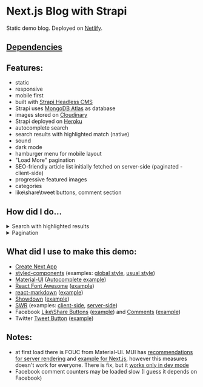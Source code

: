 # Next.js Blog with Strapi

Static demo blog. Deployed on [Netlify](https://www.netlify.com/).

## [Dependencies](https://github.com/AlexTechNoir/Next.js-Strapi-Blog/blob/master/package.json#L10)

## Features:

- static
- responsive
- mobile first
- built with [Strapi Headless CMS](https://github.com/strapi/strapi)
- Strapi uses [MongoDB Atlas](https://www.mongodb.com/cloud/atlas) as database
- images stored on [Cloudinary](https://cloudinary.com/)
- Strapi deployed on [Heroku](https://www.heroku.com/home)
- autocomplete search
- search results with highlighted match (native)
- sound
- dark mode
- hamburger menu for mobile layout
- "Load More" pagination
- SEO-friendly article list initially fetched on server-side (paginated - client-side)
- progressive featured images
- categories
- like\share\tweet buttons, comment section

## How did I do...

<details>
  <summary>Search with highlighted results</summary>
  <br>
  <ol>
    <li>When user enters value, we <a href="https://github.com/AlexTechNoir/Next.js-Strapi-Blog/blob/master/components/header/SearchBar.js#L101">grab it's changes</a>.</li>
    <li>Search happens <a href="https://github.com/AlexTechNoir/Next.js-Strapi-Blog/blob/master/components/header/SearchBar.js#L71">onSubmit</a>.</li>
    <li>It's importnant not to use Next.js's <a href="https://nextjs.org/docs/routing/dynamic-routes">dynamic routs</a> here, because blog would not be static if we'd have pages, depending on user's request (but if you're OK with hybrid/dynamic blog, than it's alright to use them (btw, maybe <a href="https://nextjs.org/docs/routing/dynamic-routes#optional-catch-all-routes">optional catch all routes</a> will somehow work with static site too, but I haven't tested it)). Instead we go to search page with query passed through "?" sign, <a href="https://github.com/AlexTechNoir/Next.js-Strapi-Blog/blob/master/components/header/SearchBar.js#L66">here</a>.</li>
    <li>Search page will <a href="https://github.com/AlexTechNoir/Next.js-Strapi-Blog/blob/master/pages/search.js#L14">fetch</a> Strapi's API and will <a href="https://github.com/AlexTechNoir/Next.js-Strapi-Blog/blob/master/pages/search.js#L23">render</a> the filtered results based on query parameter.</li>
    <li>In search result we <a href="https://github.com/AlexTechNoir/Next.js-Strapi-Blog/blob/master/components/search/SearchResult.js#L14">convert markup to html</a> and <a href="https://github.com/AlexTechNoir/Next.js-Strapi-Blog/blob/master/components/search/SearchResult.js#L15">html to text</a>.</li>
    <li>We <a href="https://github.com/AlexTechNoir/Next.js-Strapi-Blog/blob/master/components/search/SearchResult.js#L98">divide text into array based on value match</a> and <a href="https://github.com/AlexTechNoir/Next.js-Strapi-Blog/blob/master/components/search/SearchResult.js#L99">create new text as array with "mark" tag around match</a>.</li>
    <li>Then in useEffect, initially and every time the search value gets changed, we look for "mark" tags in text and cut the text around the first match (or just write "no match" if there is no match). The namings should be self-explanatory <a href="https://github.com/AlexTechNoir/Next.js-Strapi-Blog/blob/master/components/search/SearchResult.js#L19">here</a>.</li>
    <li>It's important to wrap the text inside "p" tag with, for example, "span" tag to avoid React NotFoundError, which occurs when we re-render page (here: search for the second time) after manipulating the DOM (highlighting). Explained <a href="https://stackoverflow.com/a/54342788/10489004">here</a>.</li>
    <li>Last important thing: when we search for the second time and if in search result list we got result that was in the previous list (but with different match this time) then it will reflect previous highlighted match, which is not what we want. To avoid this we must remove old results and load new when we search. We can do this by triggering <a href="https://github.com/AlexTechNoir/Next.js-Strapi-Blog/blob/master/pages/search.js#L35">re-fetch</a> - this will cause "isValidating" parameter to <a href="https://github.com/AlexTechNoir/Next.js-Strapi-Blog/blob/master/pages/search.js#L50">change</a> on every search, removing previous result with skeleton load and load new results with correct highlighted match.</li>
  </ol>
</details>

<details>
  <summary>Pagination</summary>
  <br>
  <ol>
    <li>Featured articles <a href="https://github.com/AlexTechNoir/Next.js-Strapi-Blog/blob/master/pages/index.js#L18">are fetched</a> on server-side as usual for SEO.</li>
    <li>We fetch paginated data on client-side with <a href="https://github.com/AlexTechNoir/Next.js-Strapi-Blog/blob/master/pages/index.js#L26">useSWRInfinite</a>.</li>
    <li>We use "size" and "setSize" parameters to change page index.</li>
    <li>But instead of page index Strapi's API has <a href="https://strapi.io/documentation/v3.x/content-api/parameters.html#start">Start param</a> pointing at index from which data should be fetched and <a href="https://strapi.io/documentation/v3.x/content-api/parameters.html#limit">Limit param</a>.</li>
    <li>In getKey function <a href="https://github.com/AlexTechNoir/Next.js-Strapi-Blog/blob/master/pages/index.js#L12">"pageIndex" parameter</a> is the "size" parameter. It always starts with 0.</li>
    <li>We set <a href="https://github.com/AlexTechNoir/Next.js-Strapi-Blog/blob/master/pages/index.js#L14">limit param to 1 (fetch 1 article), start param - to "pageIndex + 7"</a> (because first 7 artciles are already fetched on server-side.</li>
    <li>On every time user clicks "Load More" button, we <a href="https://github.com/AlexTechNoir/Next.js-Strapi-Blog/blob/master/pages/index.js#L77">increase</a> size param to amount of articles we need to fetch (here we need 4, which depends on desktop layout).</li>
    <li>We also have to <a href="https://github.com/AlexTechNoir/Next.js-Strapi-Blog/blob/master/pages/index.js#L27">set initialSize parameter to 0</a>, because we don't need paginated data initially, only on demand.</li>
  </ol>
</details>

## What did I use to make this demo:

- [Create Next App](https://nextjs.org/docs/getting-started#setup)
- [styled-components](https://github.com/styled-components/styled-components) (examples: [global style](https://github.com/AlexTechNoir/Next.js-Strapi-Blog/blob/master/pages/_app.js#L77), [usual style](https://github.com/AlexTechNoir/Next.js-Strapi-Blog/blob/master/pages/_app.js#L153))
- [Material-UI](https://github.com/mui-org/material-ui) ([Autocomplete example](https://github.com/AlexTechNoir/Next.js-Strapi-Blog/blob/master/components/header/SearchBar.js#L72))
- [React Font Awesome](https://github.com/FortAwesome/react-fontawesome) ([example](https://github.com/AlexTechNoir/Next.js-Strapi-Blog/blob/master/components/header/UsualMenu.js#L75))
- [react-markdown](https://github.com/rexxars/react-markdown) ([example](https://github.com/AlexTechNoir/Next.js-Strapi-Blog/blob/master/components/article/Markdown.js#L26))
- [Showdown](https://github.com/showdownjs/showdown) ([example](https://github.com/AlexTechNoir/Next.js-Strapi-Blog/blob/master/components/search/SearchResult.js#L14))
- [SWR](https://github.com/vercel/swr) (examples: [client-side](https://github.com/AlexTechNoir/Next.js-Strapi-Blog/blob/master/pages/search.js#L14), [server-side](https://github.com/AlexTechNoir/Next.js-Strapi-Blog/blob/master/pages/categories/%5Bid%5D.js#L32))
- Facebook [Like\Share Buttons](https://developers.facebook.com/docs/plugins/like-button) ([example](https://github.com/AlexTechNoir/Next.js-Strapi-Blog/blob/master/components/article/SocialButtons.js#L13)) and [Comments](https://developers.facebook.com/docs/plugins/comments) ([example](https://github.com/AlexTechNoir/Next.js-Strapi-Blog/blob/master/components/article/Comments.js))
- Twitter [Tweet Button](https://developer.twitter.com/en/docs/twitter-for-websites/tweet-button/overview) ([example](https://github.com/AlexTechNoir/Next.js-Strapi-Blog/blob/master/components/article/SocialButtons.js#L22))

## Notes:

- at first load there is FOUC from Material-UI. MUI has [recommendations for server rendering](https://material-ui.com/guides/server-rendering/) and [example for Next.js](https://github.com/mui-org/material-ui/tree/master/examples/nextjs), however this measures doesn't work for everyone. There is fix, but it [works only in dev mode](https://github.com/vercel/next.js/issues/13058#issuecomment-666948357)
- Facebook comment counters may be loaded slow (I guess it depends on Facebook)

